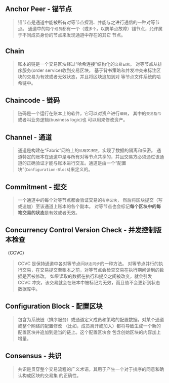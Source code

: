 

## Anchor Peer - 锚节点

> 锚节点是通道中能被所有对等节点探测、并能与之进行通信的一种对等节点。
> 通道中的每个`成员`都有一个（或`多个`，以防单点故障）锚节点，允许属于不同成员身份的节点来发现通道中存在的其它
节点。

## Chain

>账本的链是一个交易区块经过“哈希连接”结构化的`交易日志`。
对等节点从排序服务(order service)收到交易区块，
基于背书策略和并发冲突来标注区块的交易为有效或者无效状态，并且将区块追加到对
等节点文件系统的哈希链中。

## Chaincode - 链码
>链码是一个运行在账本上的软件，它可以对资产进行`编码`，
其中的`交易指令`或者叫业务逻辑(business logic)也
可以用来修改资产。

## Channel - 通道
>通道是构建在“Fabric”网络上的`私有区块链`，实现了数据的隔离和保密。
通道特定的账本在通道中是与所有对等节点共享的，并且交易方必须通过该通道的正确验证才能与账本进行交互。通道是由一个“配置块”(`Configuration-Block`)来定义的。

## Commitment - 提交
>一个通道中的每个对等节点都会验证交易的`有序区块`，
然后将区块提交（写或追加）至该通道上账本的各个副本。
对等节点也会标记**每个区块中的每笔交易的状态**是有效或者无效。


## Concurrency Control Version Check - 并发控制版本检查
（CCVC）

> CCVC 是保持通道中各对等节点间`状态同步`的一种方法。
> 对等节点并行的执行交易，在交易提交至账本之前，对等节点会检查交易在执行期间读到的数据是否被修改。
> 如果读取的数据在执行和提交之间被改变，就会引发 CCVC 冲突，该交易就会在账本中被标记为无效，而且值不会更新到状态
数据库中。

## Configuration Block - 配置区块

> 包含为系统链（排序服务）或通道定义成员和策略的配置数据。对某个通道或整个网络的配置修改
（比如，成员离开或加入）都将导致生成一个新的配置区块并追加到适当的链上。这个配置区块会
包含创始区块的内容加上增量。

## Consensus - 共识
> 共识是贯穿整个交易流程的广义术语，其用于产生一个对于排序的同意和确认构成区块的交易集
的正确性。

## 


